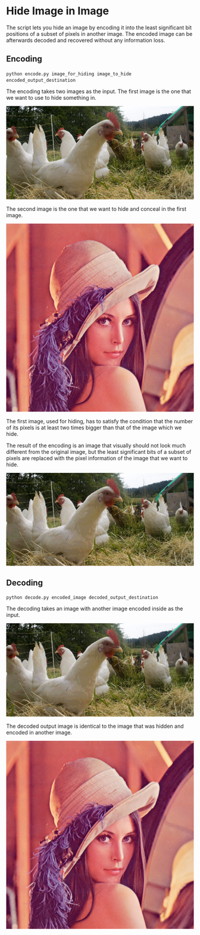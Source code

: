 # Hide Image in Image

The script lets you hide an image by encoding it into the least significant bit positions of a subset of pixels in another image. The encoded image can be afterwards decoded and recovered without any information loss.

## Encoding

`python encode.py image_for_hiding image_to_hide encoded_output_destination`

The encoding takes two images as the input. The first image is the one that we want to use to hide something in.

![image to hide in another image](img/chicken.jpg)

The second image is the one that we want to hide and conceal in the first image.

![image used to hide another image](img/lena.png)

The first image, used for hiding, has to satisfy the condition that the number of its pixels is at least two times bigger than that of the image which we hide.

The result of the encoding is an image that visually should not look much different from the original image, but the least significant bits of a subset of pixels are replaced with the pixel information of the image that we want to hide.

![image with an image encoded inside](img/output.png)

## Decoding

`python decode.py encoded_image decoded_output_destination`

The decoding takes an image with another image encoded inside as the input.

![image with another image encoded inside](img/output.png)

The decoded output image is identical to the image that was hidden and encoded in another image.

![decoded image](img/lena.png)